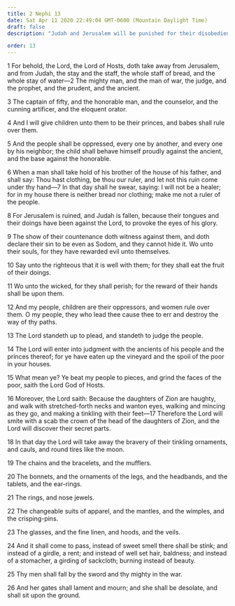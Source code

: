 ```yaml
---
title: 2 Nephi 13
date: Sat Apr 11 2020 22:49:04 GMT-0600 (Mountain Daylight Time)
draft: false
description: "Judah and Jerusalem will be punished for their disobedience—The Lord pleads for and judges His people—The daughters of Zion are cursed and tormented for their worldliness—Compare Isaiah 3. About 559–545 B.C."

order: 13
---
```

    
1 For behold, the Lord, the Lord of Hosts, doth take away from Jerusalem, and from Judah, the stay and the staff, the whole staff of bread, and the whole stay of water—2 The mighty man, and the man of war, the judge, and the prophet, and the prudent, and the ancient.

3 The captain of fifty, and the honorable man, and the counselor, and the cunning artificer, and the eloquent orator.

4 And I will give children unto them to be their princes, and babes shall rule over them.

5 And the people shall be oppressed, every one by another, and every one by his neighbor; the child shall behave himself proudly against the ancient, and the base against the honorable.

6 When a man shall take hold of his brother of the house of his father, and shall say: Thou hast clothing, be thou our ruler, and let not this ruin come under thy hand—7 In that day shall he swear, saying: I will not be a healer; for in my house there is neither bread nor clothing; make me not a ruler of the people.

8 For Jerusalem is ruined, and Judah is fallen, because their tongues and their doings have been against the Lord, to provoke the eyes of his glory.

9 The show of their countenance doth witness against them, and doth declare their sin to be even as Sodom, and they cannot hide it. Wo unto their souls, for they have rewarded evil unto themselves.

10 Say unto the righteous that it is well with them; for they shall eat the fruit of their doings.

11 Wo unto the wicked, for they shall perish; for the reward of their hands shall be upon them.

12 And my people, children are their oppressors, and women rule over them. O my people, they who lead thee cause thee to err and destroy the way of thy paths.

13 The Lord standeth up to plead, and standeth to judge the people.

14 The Lord will enter into judgment with the ancients of his people and the princes thereof; for ye have eaten up the vineyard and the spoil of the poor in your houses.

15 What mean ye? Ye beat my people to pieces, and grind the faces of the poor, saith the Lord God of Hosts.

16 Moreover, the Lord saith: Because the daughters of Zion are haughty, and walk with stretched-forth necks and wanton eyes, walking and mincing as they go, and making a tinkling with their feet—17 Therefore the Lord will smite with a scab the crown of the head of the daughters of Zion, and the Lord will discover their secret parts.

18 In that day the Lord will take away the bravery of their tinkling ornaments, and cauls, and round tires like the moon.

19 The chains and the bracelets, and the mufflers.

20 The bonnets, and the ornaments of the legs, and the headbands, and the tablets, and the ear-rings.

21 The rings, and nose jewels.

22 The changeable suits of apparel, and the mantles, and the wimples, and the crisping-pins.

23 The glasses, and the fine linen, and hoods, and the veils.

24 And it shall come to pass, instead of sweet smell there shall be stink; and instead of a girdle, a rent; and instead of well set hair, baldness; and instead of a stomacher, a girding of sackcloth; burning instead of beauty.

25 Thy men shall fall by the sword and thy mighty in the war.

26 And her gates shall lament and mourn; and she shall be desolate, and shall sit upon the ground.

